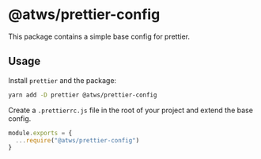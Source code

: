 # @atws/prettier-config

This package contains a simple base config for prettier.

## Usage

Install `prettier` and the package:

```bash
yarn add -D prettier @atws/prettier-config
```

Create a `.prettierrc.js` file in the root of your project and extend the base config.

```js
module.exports = {
  ...require("@atws/prettier-config")
}
```
